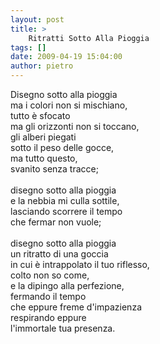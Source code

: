 ```yaml
---
layout: post
title: >
    Ritratti Sotto Alla Pioggia
tags: []
date: 2009-04-19 15:04:00
author: pietro
---
```

Disegno sotto alla pioggia<br/>ma i colori non si mischiano,<br/>tutto è sfocato<br/>ma gli orizzonti non si toccano,<br/>gli alberi piegati<br/>sotto il peso delle gocce,<br/>ma tutto questo,<br/>svanito senza tracce;<br/><br/>disegno sotto alla pioggia<br/>e la nebbia mi culla sottile,<br/>lasciando scorrere il tempo<br/>che fermar non vuole;<br/><br/>disegno sotto alla pioggia<br/>un ritratto di una goccia<br/>in cui è intrappolato il tuo riflesso,<br/>colto non so come,<br/>e la dipingo alla perfezione,<br/>fermando il tempo<br/>che eppure freme d'impazienza<br/>respirando eppure<br/>l'immortale tua presenza.
